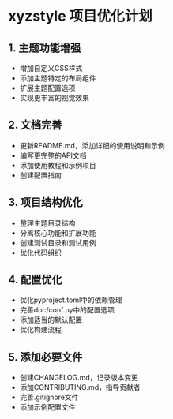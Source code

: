 # xyzstyle 项目优化计划

## 1. 主题功能增强
- 增加自定义CSS样式
- 添加主题特定的布局组件
- 扩展主题配置选项
- 实现更丰富的视觉效果

## 2. 文档完善
- 更新README.md，添加详细的使用说明和示例
- 编写更完整的API文档
- 添加使用教程和示例项目
- 创建配置指南

## 3. 项目结构优化
- 整理主题目录结构
- 分离核心功能和扩展功能
- 创建测试目录和测试用例
- 优化代码组织

## 4. 配置优化
- 优化pyproject.toml中的依赖管理
- 完善doc/conf.py中的配置选项
- 添加适当的默认配置
- 优化构建流程

## 5. 添加必要文件
- 创建CHANGELOG.md，记录版本变更
- 添加CONTRIBUTING.md，指导贡献者
- 完善.gitignore文件
- 添加示例配置文件
